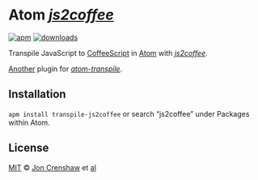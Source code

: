 # Atom _[js2coffee]_

[![apm]](https://atom.io/packages/transpile-js2coffee)
[![downloads]](https://atom.io/packages/transpile-js2coffee)

Transpile JavaScript to [CoffeeScript] in [Atom] with _[js2coffee]_.

[Another] plugin for _[atom-transpile]_.

## Installation

`apm install transpile-js2coffee` or search “js2coffee” under Packages within Atom.

## License

[MIT] © [Jon Crenshaw] et [al]

[MIT]:								LICENSE.md
[Jon Crenshaw]:				https://github.com/jdcrensh
[al]:									https://github.com/jdcrensh/atom-transpile-js2coffee/graphs/contributors
[atom]:								https://atom.io
[apm]:                https://img.shields.io/apm/v/transpile-js2coffee.svg?style=flat-square
[downloads]:					https://img.shields.io/apm/dm/transpile-js2coffee.svg?style=flat-square

[atom-transpile]:			https://atom.io/packages/transpile
[Another]:            https://atom.io/packages/search?q=transpile-
[CoffeeScript]:				http://coffeescript.org
[js2coffee]:					http://js2.coffee
